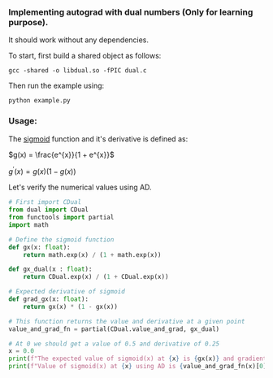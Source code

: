 ### Implementing autograd with dual numbers (Only for learning purpose).

It should work without any dependencies.

To start, first build a shared object as follows:
```shell
gcc -shared -o libdual.so -fPIC dual.c 
```

Then run the example using:
```shell
python example.py
```

### Usage:
The [sigmoid](https://en.wikipedia.org/wiki/Sigmoid_function) function and it's derivative is defined as:

$g(x) = \frac{e^{x}}{1 + e^{x}}$

$g^{'}(x) = g(x)(1-g(x))$

Let's verify the numerical values using AD.
```python 
# First import CDual
from dual import CDual
from functools import partial
import math

# Define the sigmoid function
def gx(x: float):
    return math.exp(x) / (1 + math.exp(x))

def gx_dual(x : float):
    return CDual.exp(x) / (1 + CDual.exp(x))

# Expected derivative of sigmoid
def grad_gx(x: float):
    return gx(x) * (1 - gx(x))

# This function returns the value and derivative at a given point
value_and_grad_fn = partial(CDual.value_and_grad, gx_dual)

# At 0 we should get a value of 0.5 and derivative of 0.25
x = 0.0
print(f"The expected value of sigmoid(x) at {x} is {gx(x)} and gradient is {grad_gx(x)}")
print(f"Value of sigmoid(x) at {x} using AD is {value_and_grad_fn(x)[0]} and gradient is {value_and_grad_fn(x)[1]}")
```